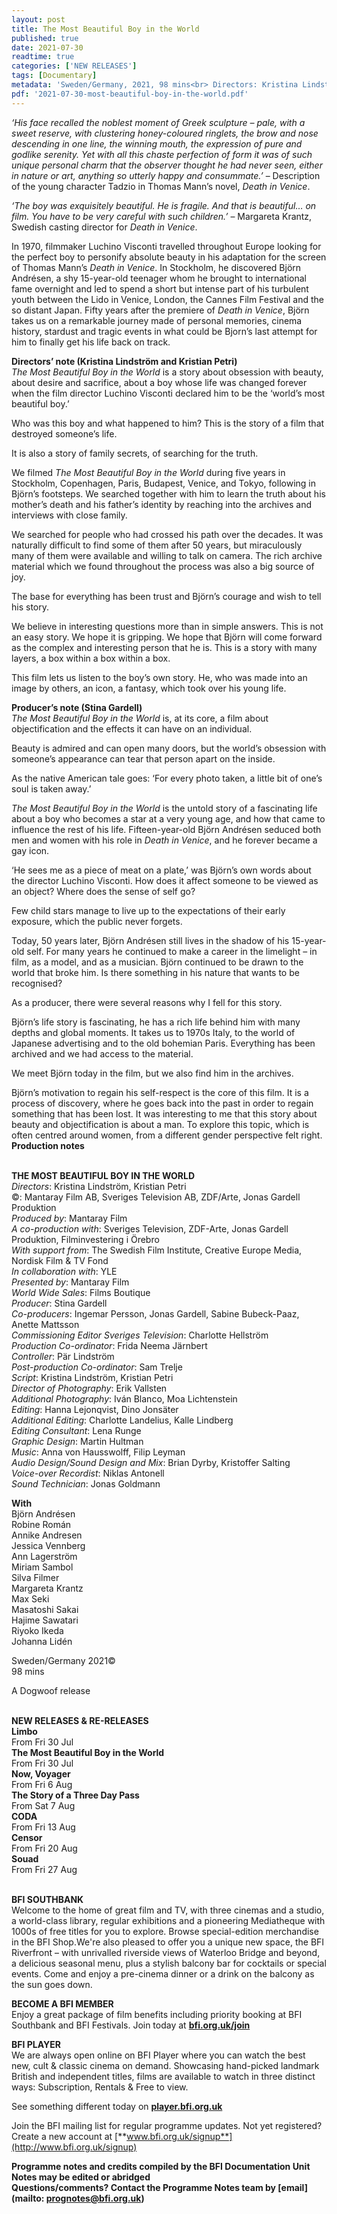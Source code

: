 ```yaml
---
layout: post
title: The Most Beautiful Boy in the World
published: true
date: 2021-07-30
readtime: true
categories: ['NEW RELEASES']
tags: [Documentary]
metadata: 'Sweden/Germany, 2021, 98 mins<br> Directors: Kristina Lindström, Kristian Petri'
pdf: '2021-07-30-most-beautiful-boy-in-the-world.pdf'
---
```


_‘His face recalled the noblest moment of Greek sculpture – pale, with a sweet reserve, with clustering honey-coloured ringlets, the brow and nose descending in one line, the winning mouth, the expression of pure and godlike serenity. Yet with all this chaste perfection of form it was of such unique personal charm that the observer thought he had never seen, either in nature or art, anything so utterly happy and consummate.’_ – Description of the young character Tadzio in Thomas Mann’s novel, _Death in Venice_.

_‘The boy was exquisitely beautiful. He is fragile. And that is beautiful… on film. You have to be very careful with such children.’_ – Margareta Krantz, Swedish casting director for _Death in Venice_.

In 1970, filmmaker Luchino Visconti travelled throughout Europe looking for the perfect boy to personify absolute beauty in his adaptation for the screen of Thomas Mann’s _Death in Venice_. In Stockholm, he discovered Björn Andrésen, a shy 15-year-old teenager whom he brought to international fame overnight and led to spend a short but intense part of his turbulent youth between the Lido in Venice, London, the Cannes Film Festival and the so distant Japan.  Fifty years after the premiere of _Death in Venice_, Björn takes us on a remarkable journey made of personal memories, cinema history, stardust and tragic events in what could be Bjorn’s last attempt for him to finally get his life back on track.

**Directors’ note (Kristina Lindström and Kristian Petri)**  
_The Most Beautiful Boy in the World_ is a story about obsession with beauty, about desire and sacrifice, about a boy whose life was changed forever when the film director Luchino Visconti declared him to be the ‘world’s most  beautiful boy.’

Who was this boy and what happened to him? This is the story of a film that destroyed someone’s life.

It is also a story of family secrets, of searching for the truth.

We filmed _The Most Beautiful Boy in the World_ during five years in Stockholm, Copenhagen, Paris, Budapest, Venice, and Tokyo, following in Björn’s footsteps. We searched together with him to learn the truth about his mother’s death and his father’s identity by reaching into the archives and interviews with close family.

We searched for people who had crossed his path over the decades. It was naturally difficult to find some of them after 50 years, but miraculously many of them were available and willing to talk on camera. The rich archive material which we found throughout the process was also a big source of joy.

The base for everything has been trust and Björn’s courage and wish to tell  his story.

We believe in interesting questions more than in simple answers. This is not an easy story. We hope it is gripping. We hope that Björn will come forward as the complex and interesting person that he is. This is a story with many layers, a box within a box within a box.

This film lets us listen to the boy’s own story. He, who was made into an image by others, an icon, a fantasy, which took over his young life.

**Producer’s note (Stina Gardell)**  
_The Most Beautiful Boy in the World_ is, at its core, a film about objectification and the effects it can have on an individual.

Beauty is admired and can open many doors, but the world’s obsession with someone’s appearance can tear that person apart on the inside.

As the native American tale goes: ‘For every photo taken, a little bit of one’s soul is taken away.’

_The Most Beautiful Boy in the World_ is the untold story of a fascinating life about a boy who becomes a star at a very young age, and how that came to influence the rest of his life. Fifteen-year-old Björn Andrésen seduced both men and women with his role in _Death in Venice_, and he forever became a gay icon.

‘He sees me as a piece of meat on a plate,’ was Björn’s own words about the director Luchino Visconti. How does it affect someone to be viewed as an object? Where does the sense of self go?

Few child stars manage to live up to the expectations of their early exposure, which the public never forgets.

Today, 50 years later, Björn Andrésen still lives in the shadow of his 15-year-old self. For many years he continued to make a career in the limelight – in film, as a model, and as a musician. Björn continued to be drawn to the world that broke him. Is there something in his nature that wants to be recognised?

As a producer, there were several reasons why I fell for this story.

Björn’s life story is fascinating, he has a rich life behind him with many depths and global moments. It takes us to 1970s Italy, to the world of Japanese advertising and to the old bohemian Paris. Everything has been archived and we had access to the material.

We meet Björn today in the film, but we also find him in the archives.

Björn’s motivation to regain his self-respect is the core of this film. It is a process of discovery, where he goes back into the past in order to regain something that has been lost. It was interesting to me that this story about beauty and objectification is about a man. To explore this topic, which is often centred around women, from a different gender perspective felt right.  
**Production notes**
<br><br>


**THE MOST BEAUTIFUL BOY IN THE WORLD**  
_Directors_: Kristina Lindström, Kristian Petri  
©: Mantaray Film AB, Sveriges Television AB, ZDF/Arte, Jonas Gardell Produktion  
_Produced by_: Mantaray Film  
_A co-production with_: Sveriges Television,  ZDF-Arte, Jonas Gardell Produktion, Filminvestering i Örebro  
_With support from_: The Swedish Film Institute, Creative Europe Media, Nordisk Film & TV Fond  
_In collaboration with_: YLE  
_Presented by_: Mantaray Film  
_World Wide Sales_: Films Boutique  
_Producer_: Stina Gardell  
_Co-producers_: Ingemar Persson, Jonas Gardell, Sabine Bubeck-Paaz, Anette Mattsson  
_Commissioning Editor Sveriges Television_: Charlotte Hellström  
_Production Co-ordinator_: Frida Neema Järnbert  
_Controller_: Pär Lindström  
_Post-production Co-ordinator_: Sam Trelje  
_Script_: Kristina Lindström, Kristian Petri  
_Director of Photography_: Erik Vallsten  
_Additional Photography_: Iván Blanco,  Moa Lichtenstein  
_Editing_: Hanna Lejonqvist, Dino Jonsäter  
_Additional Editing_: Charlotte Landelius,  Kalle Lindberg  
_Editing Consultant_: Lena Runge  
_Graphic Design_: Martin Hultman  
_Music_: Anna von Hausswolff, Filip Leyman  
_Audio Design/Sound Design and Mix_: Brian Dyrby, Kristoffer Salting  
_Voice-over Recordist_: Niklas Antonell  
_Sound Technician_: Jonas Goldmann

**With**  
Björn Andrésen  
Robine Román  
Annike Andresen  
Jessica Vennberg  
Ann Lagerström  
Miriam Sambol  
Silva Filmer  
Margareta Krantz  
Max Seki  
Masatoshi Sakai  
Hajime Sawatari  
Riyoko Ikeda  
Johanna Lidén

Sweden/Germany 2021©  
98 mins

A Dogwoof release
<br><br>

**NEW RELEASES &  RE-RELEASES**<br>
**Limbo**<br>
From Fri 30 Jul<br>
**The Most Beautiful Boy in the World**<br>
From Fri 30 Jul<br>
**Now, Voyager**<br>
From Fri 6 Aug<br>
**The Story of a Three Day Pass**<br>
From Sat 7 Aug<br>
**CODA**<br>
From Fri 13 Aug<br>
**Censor**<br>
From Fri 20 Aug<br>
**Souad**<br>
From Fri 27 Aug<br>
<br>

**BFI SOUTHBANK**  
Welcome to the home of great film and TV, with three cinemas and a studio, a world-class library, regular exhibitions and a pioneering Mediatheque with 1000s of free titles for you to explore. Browse special-edition merchandise in the BFI Shop.We&#39;re also pleased to offer you a unique new space, the BFI Riverfront – with unrivalled riverside views of Waterloo Bridge and beyond, a delicious seasonal menu, plus a stylish balcony bar for cocktails or special events. Come and enjoy a pre-cinema dinner or a drink on the balcony as the sun goes down.  

**BECOME A BFI MEMBER**  
Enjoy a great package of film benefits including priority booking at BFI Southbank and BFI Festivals. Join today at [**bfi.org.uk/join**](http://www.bfi.org.uk/join)  

**BFI PLAYER**  
 We are always open online on BFI Player where you can watch the best new, cult &amp; classic cinema on demand. Showcasing hand-picked landmark British and independent titles, films are available to watch in three distinct ways: Subscription, Rentals &amp; Free to view.  

See something different today on [**player.bfi.org.uk**](https://player.bfi.org.uk)  

Join the BFI mailing list for regular programme updates. Not yet registered? Create a new account at [**www.bfi.org.uk/signup**](http://www.bfi.org.uk/signup)

**Programme notes and credits compiled by the BFI Documentation Unit  
Notes may be edited or abridged  
Questions/comments? Contact the Programme Notes team by [email](mailto: prognotes@bfi.org.uk)**
<!--stackedit_data:
eyJoaXN0b3J5IjpbNzc2NTA0Mjc5XX0=
-->

